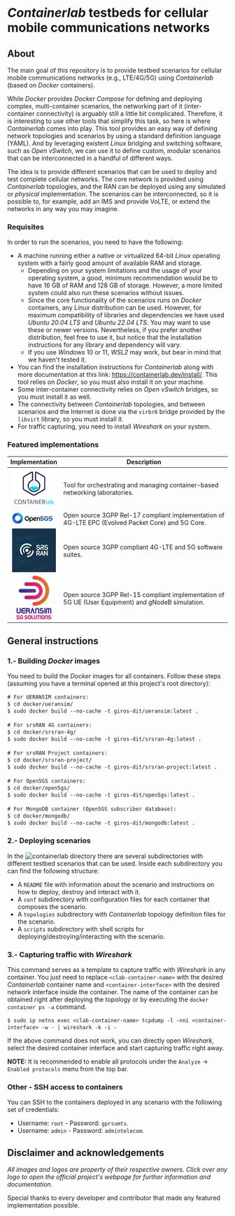 # _Containerlab_ testbeds for cellular mobile communications networks

## About

The main goal of this repository is to provide testbed scenarios for cellular mobile communications networks (e.g., LTE/4G/5G) using _Containerlab_ (based on _Docker_ containers).

While _Docker_ provides _Docker Compose_ for defining and deploying complex, multi-container scenarios, the networking part of it (inter-container connectivity) is arguably still a little bit complicated. Therefore, it is interesting to use other tools that simplify this task, so here is where _Containerlab_ comes into play. This tool provides an easy way of defining network topologies and scenarios by using a standard definition language (YAML). And by leveraging existent _Linux_ bridging and switching software, such as _Open vSwitch_, we can use it to define custom, modular scenarios that can be interconnected in a handful of different ways.

The idea is to provide different scenarios that can be used to deploy and test complete cellular networks. The core network is provided using _Containerlab_ topologies, and the RAN can be deployed using any simulated or _physical_ implementation. The scenarios can be interconnected, so it is possible to, for example, add an IMS and provide VoLTE, or extend the networks in any way you may imagine.

### Requisites

In order to run the scenarios, you need to have the following:
- A machine running either a native or virtualized 64-bit _Linux_ operating system with a fairly good amount of available RAM and storage.
	- Depending on your system limitations and the usage of your operating system, a good, minimum recommendation would be to have 16 GB of RAM and 128 GB of storage. However, a more limited system could also run these scenarios without issues.
	- Since the core functionality of the scenarios runs on _Docker_ containers, any _Linux_ distribution can be used. However, for maximum compatibility of libraries and dependencies we have used _Ubuntu 20.04 LTS_ and _Ubuntu 22.04 LTS_. You may want to use these or newer versions. Nevertheless, if you prefer another distribution, feel free to use it, but notice that the installation instructions for any library and dependency will vary.
	- If you use _Windows_ 10 or 11, _WSL2_ may work, but bear in mind that we haven't tested it.
- You can find the installation instructions for _Containerlab_ along with more documentation at this link: https://containerlab.dev/install/. This tool relies on _Docker_, so you must also install it on your machine.
- Some inter-container connectivity relies on _Open vSwitch_ bridges, so you must install it as well.
- The connectivity between _Containerlab_ topologies, and between scenarios and the Internet is done via the `virbr0` bridge provided by the `libvirt` library, so you must install it.
- For traffic capturing, you need to install _Wireshark_ on your system.

### Featured implementations

| Implementation | Description |
|:-:|---|
| [![](resources/images/clab-logo.png 'Containerlab')](https://containerlab.dev/) | Tool for orchestrating and managing container-based networking laboratories. |
| [![](resources/images/open5gs-logo.png 'Open5GS')](https://open5gs.org) | Open source 3GPP Rel-17 compliant implementation of 4G-LTE EPC (Evolved Packet Core) and 5G Core. |
| [![](resources/images/srsran-logo.png 'srsRAN')](https://www.srslte.com/) | Open source 3GPP compliant 4G-LTE and 5G software suites. |
| [![](resources/images/ueransim-logo.png 'UERANSIM')](https://github.com/aligungr/UERANSIM) | Open source 3GPP Rel-15 compliant implementation of 5G UE (User Equipment) and gNodeB simulation. |

## General instructions

### 1.- Building _Docker_ images

You need to build the _Docker_ images for all containers. Follow these steps (assuming you have a terminal opened at this project's root directory):

```
# For UERANSIM containers:
$ cd docker/ueransim/
$ sudo docker build --no-cache -t giros-dit/ueransim:latest .

# For srsRAN 4G containers:
$ cd docker/srsran-4g/
$ sudo docker build --no-cache -t giros-dit/srsran-4g:latest .

# For srsRAN Project containers:
$ cd docker/srsran-project/
$ sudo docker build --no-cache -t giros-dit/srsran-project:latest .

# For Open5GS containers:
$ cd docker/open5gs/
$ sudo docker build --no-cache -t giros-dit/open5gs:latest .

# For MongoDB container (Open5GS subscriber database):
$ cd docker/mongodb/
$ sudo docker build --no-cache -t giros-dit/mongodb:latest .
```

### 2.- Deploying scenarios

In the ![`containerlab`](containerlab) directory there are several subdirectories with different testbed scenarios that can be used. Inside each subdirectory you can find the following structure:

- A `README` file with information about the scenario and instructions on how to deploy, destroy and interact with it.
- A `conf` subdirectory with configuration files for each container that composes the scenario.
- A `topologies` subdirectory with _Containerlab_ topology definition files for the scenario.
- A `scripts` subdirectory with shell scripts for deploying/destroying/interacting with the scenario.

### 3.- Capturing traffic with _Wireshark_

This command serves as a template to capture traffic with _Wireshark_ in any container. You just need to replace `<clab-container-name>` with the desired _Containerlab_ container name and `<container-interface>` with the desired network interface inside the container.
The name of the container can be obtained right after deploying the topology or by executing the `docker container ps -a` command.

```
$ sudo ip netns exec <clab-container-name> tcpdump -l -nni <container-interface> -w - | wireshark -k -i -
```

If the above command does not work, you can directly open _Wireshark_, select the desired container interface and start capturing traffic right away.

**NOTE:** It is recommended to enable all protocols under the `Analyze` -> `Enabled protocols` menu from the top bar.

### Other - SSH access to containers

You can SSH to the containers deployed in any scenario with the following set of credentials:
- Username: `root` - Password: `gprsumts`.
- Username: `admin` - Password: `admintelecom`.

## Disclaimer and acknowledgements
_All images and logos are property of their respective owners. Click over any logo to open the official project's webpage for further information and documentation._

Special thanks to every developer and contributor that made any featured implementation possible.
